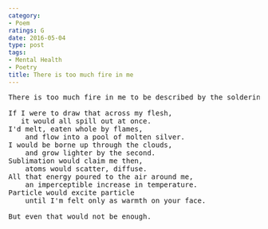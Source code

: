 ```yaml
---
category:
- Poem
ratings: G
date: 2016-05-04
type: post
tags:
- Mental Health
- Poetry
title: There is too much fire in me
---
```


<pre class="verse">
There is too much fire in me to be described by the soldering iron's tip.

If I were to draw that across my flesh,
   it would all spill out at once.
I'd melt, eaten whole by flames,
    and flow into a pool of molten silver.
I would be borne up through the clouds,
    and grow lighter by the second.
Sublimation would claim me then,
    atoms would scatter, diffuse.
All that energy poured to the air around me,
    an imperceptible increase in temperature.
Particle would excite particle
    until I'm felt only as warmth on your face.

But even that would not be enough.
</pre>
